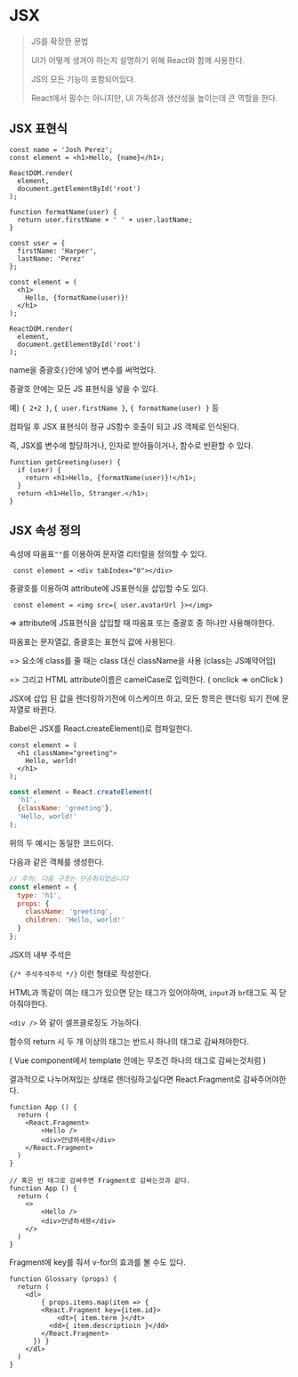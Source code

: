 # JSX



> JS를 확장한 문법
>
> UI가 어떻게 생겨야 하는지 설명하기 위해 React와 함께 사용한다.
>
> JS의 모든 기능이 포함되어있다.
>
> React에서 필수는 아니지만, UI 가독성과 생산성을 높이는데 큰 역할을 한다.



 ## JSX 표현식

```react
const name = 'Josh Perez';
const element = <h1>Hello, {name}</h1>;

ReactDOM.render(
  element,
  document.getElementById('root')
);
```

```react
function formatName(user) {
  return user.firstName + ' ' + user.lastName;
}

const user = {
  firstName: 'Harper',
  lastName: 'Perez'
};

const element = (
  <h1>
    Hello, {formatName(user)}!
  </h1>
);

ReactDOM.render(
  element,
  document.getElementById('root')
);
```

name을 중괄호`{}`안에 넣어 변수를 써먹었다.

중괄호 안에는 모든 JS 표현식을 넣을 수 있다.

예) `{ 2+2 }`, `{ user.firstName }`, `{ formatName(user) }` 등



컴파일 후 JSX 표현식이 정규 JS함수 호출이 되고 JS 객체로 인식된다.

즉, JSX를 변수에 할당하거나, 인자로 받아들이거나, 함수로 반환할 수 있다.

```react
function getGreeting(user) {
  if (user) {
    return <h1>Hello, {formatName(user)}!</h1>;
  }
  return <h1>Hello, Stranger.</h1>;
}
```







## JSX 속성 정의

속성에 따옴표`""`를 이용하여 문자열 리터럴을 정의할 수 있다.

` const element = <div tabIndex="0"></div>`

중괄호를 이용하여 attribute에 JS표현식을 삽입할 수도 있다.

` const element = <img src={ user.avatarUrl }></img>`

=>  attribute에 JS표현식을 삽입할 때 따옴표 또는 중괄호 중 하나만 사용해야한다.

따옴표는 문자열값, 중괄호는 표현식 값에 사용된다.

=> 요소에 class를 줄 때는 class 대신 className을 사용 (class는 JS예약어임)

=> 그리고 HTML attribute이름은 camelCase로 입력한다. ( onclick => onClick )



JSX에 삽입 된 값을 렌더링하기전에 이스케이프 하고, 모든 항목은 렌더링 되기 전에 문자열로 바뀐다.





Babel은 JSX를 React.createElement()로 컴파일한다.

```react
const element = (
  <h1 className="greeting">
    Hello, world!
  </h1>
);
```

```javascript
const element = React.createElement(
  'h1',
  {className: 'greeting'},
  'Hello, world!'
);
```

위의 두 예시는 동일한 코드이다.

다음과 같은 객체를 생성한다.

```javascript
// 주의: 다음 구조는 단순화되었습니다
const element = {
  type: 'h1',
  props: {
    className: 'greeting',
    children: 'Hello, world!'
  }
};
```





JSX의 내부 주석은

`{/* 주석주석주석 */}` 이런 형태로 작성한다.



HTML과 똑같이 여는 태그가 있으면 닫는 태그가 있어야하며, `input`과 `br`태그도 꼭 닫아줘야한다.

`<div />` 와 같이 셀프클로징도 가능하다.



함수의 return 시 두 개 이상의 태그는 반드시 하나의 태그로 감싸져야한다.

( Vue component에서 template 안에는 무조건 하나의 태그로 감싸는것처럼 )

결과적으로 나누어져있는 상태로 렌더링하고싶다면 React.Fragment로 감싸주어야한다.

```react
function App () {
  return (
    <React.Fragment>
    	<Hello />
    	<div>안녕하세용</div>
    </React.Fragment>
  )
}

// 혹은 빈 태그로 감싸주면 Fragment로 감싸는것과 같다.
function App () {
  return (
    <>
    	<Hello />
    	<div>안녕하세용</div>
    </>
  )
}
```



Fragment에 key를 줘서 v-for의 효과를 볼 수도 있다.

```react
function Glossary (props) {
  return (
  	<dl>
    	{ props.items.map(item => {
        <React.Fragment key={item.id}>
        	<dt>{ item.term }</dt>
          <dd>{ item.descriptioin }</dd>
        </React.Fragment>
      }) }
    </dl>
  )
}
```





